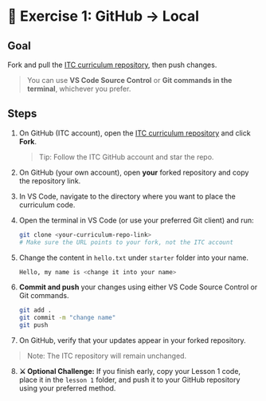 # 🧪 Exercise 1: GitHub → Local

## Goal
Fork and pull the [ITC curriculum repository](https://github.com/SIMITClub/ITCamp-Frontendamentals), then push changes.  
> You can use **VS Code Source Control** or **Git commands in the terminal**, whichever you prefer.

## Steps

1. On GitHub (ITC account), open the [ITC curriculum repository](https://github.com/SIMITClub/ITCamp-Frontendamentals) and click **Fork**.  
   > Tip: Follow the ITC GitHub account and star the repo.

2. On GitHub (your own account), open **your** forked repository and copy the repository link.

3. In VS Code, navigate to the directory where you want to place the curriculum code.

4. Open the terminal in VS Code (or use your preferred Git client) and run:

   ```bash
   git clone <your-curriculum-repo-link>
   # Make sure the URL points to your fork, not the ITC account
   ```

5. Change the content in `hello.txt` under `starter` folder into your name.

   ```bash
   Hello, my name is <change it into your name>
   ```

6. **Commit and push** your changes using either VS Code Source Control or Git commands.

   ```bash
   git add .
   git commit -m "change name"
   git push
   ```
   
7. On GitHub, verify that your updates appear in your forked repository.  
> Note: The ITC repository will remain unchanged.

8. **⚔️ Optional Challenge:** If you finish early, copy your Lesson 1 code, place it in the `lesson 1` folder, and push it to your GitHub repository using your preferred method.
